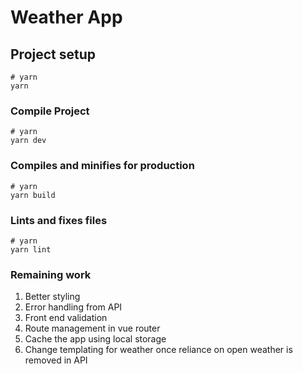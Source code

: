 # Weather App

## Project setup

```
# yarn
yarn

```

### Compile Project

```
# yarn
yarn dev

```

### Compiles and minifies for production

```
# yarn
yarn build

```

### Lints and fixes files

```
# yarn
yarn lint

```

### Remaining work
1. Better styling
2. Error handling from API
3. Front end validation
4. Route management in vue router
5. Cache the app using local storage
6. Change templating for weather once reliance on open weather is removed in API

